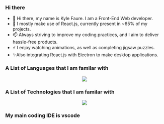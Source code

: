 ### Hi there 
- 👋 Hi there, my name is Kyle Faure. I am a Front-End Web developer.
- 🔭 I mostly make use of React.js, currently present in ~65% of my projects.
- 📫 Always striving to improve my coding practices, and I aim to deliver hassle-free products.
- ⚡ I enjoy watching animations, as well as completing jigsaw puzzles.
- ✨Also integrating React.js with Electron to make desktop applications.

### A List of Languages that I am familar with
<p align="center">
  <a href="https://skillicons.dev">
    <img src="https://skillicons.dev/icons?i=react,html,css,js,jquery,laravel,php,py" />
  </a>
</p>

### A List of Technologies that I am familar with 
<p align="center">
  <a href="https://skillicons.dev">
    <img src="https://skillicons.dev/icons?i=docker,postman,anaconda,linux,mysql,nginx,vscode" />
  </a>
</p>

### My main coding IDE is vscode

<!--
**MrKkyle/MrKkyle** is a ✨ _special_ ✨ repository because its `README.md` (this file) appears on your GitHub profile.

Here are some ideas to get you started:

- 🔭 I’m currently working on ...
- 🌱 I’m currently learning ...
- 👯 I’m looking to collaborate on ...
- 🤔 I’m looking for help with ...
- 💬 Ask me about ...
- 📫 How to reach me: ...
- 😄 Pronouns: ...
- ⚡ Fun fact: ...
-->

